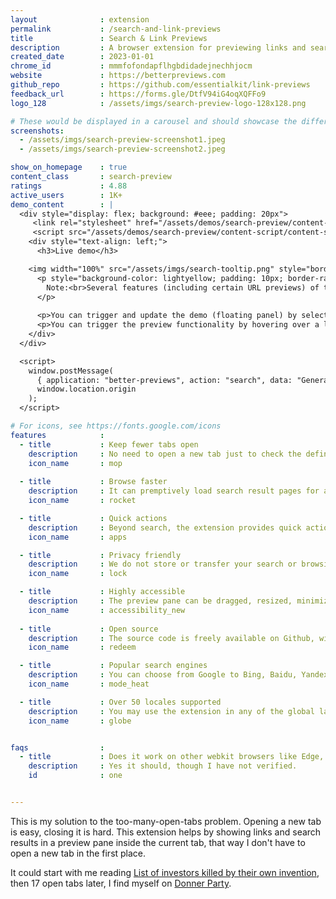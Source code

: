 ```yaml
---
layout              : extension
permalink           : /search-and-link-previews
title               : Search & Link Previews
description         : A browser extension for previewing links and search results without opening new tabs.
created_date        : 2023-01-01
chrome_id           : mmmfofondapflhgbdidadejnechhjocm
website             : https://betterpreviews.com
github_repo         : https://github.com/essentialkit/link-previews
feedback_url        : https://forms.gle/DtfV94iG4oqXQFFo9
logo_128            : /assets/imgs/search-preview-logo-128x128.png

# These would be displayed in a carousel and should showcase the different UIs of the extension.
screenshots:
  - /assets/imgs/search-preview-screenshot1.jpeg
  - /assets/imgs/search-preview-screenshot2.jpeg

show_on_homepage    : true
content_class       : search-preview
ratings             : 4.88
active_users        : 1K+
demo_content        : |
  <div style="display: flex; background: #eee; padding: 20px">
     <link rel="stylesheet" href="/assets/demos/search-preview/content-script/content-script.css">
     <script src="/assets/demos/search-preview/content-script/content-script.js"></script>
    <div style="text-align: left;">
      <h3>Live demo</h3>

    <img width="100%" src="/assets/imgs/search-tooltip.png" style="border-radius: 8px; border: 1px solid #888" >
      <p style="background-color: lightyellow; padding: 10px; border-radius: 8px; border: 1px solid #ddd; margin-top: 15px">
        Note:<br>Several features (including certain URL previews) of this extension may not work in this demo due to inability to access the relevant Chrome Extension APIs / UIs from a page context.        
      </p>
      
      <p>You can trigger and update the demo (floating panel) by selecting text and clicking "Search".</p>
      <p>You can trigger the preview functionality by hovering over a link like this <a href="https://en.wikipedia.org/wiki/ChatGPT">Wikipedia article on ChatGPT</a>.</p>
    </div>
  </div> 

  <script>
    window.postMessage(
      { application: "better-previews", action: "search", data: "Generative AI" },
      window.location.origin
    );
  </script>

# For icons, see https://fonts.google.com/icons
features            :
  - title           : Keep fewer tabs open
    description     : No need to open a new tab just to check the definition of <em>Floccinaucinihilipilification</em>. Highlight it and click "search".
    icon_name       : mop
    
  - title           : Browse faster
    description     : It can premptively load search result pages for an almost instantenous view of websites.
    icon_name       : rocket

  - title           : Quick actions
    description     : Beyond search, the extension provides quick actions like "copy" and "email" based on the selection context
    icon_name       : apps

  - title           : Privacy friendly
    description     : We do not store or transfer your search or browsing history. What happens in your browser stays in your browser.
    icon_name       : lock

  - title           : Highly accessible
    description     : The preview pane can be dragged, resized, minimized, expanded into a full tab and a whole lot more. 
    icon_name       : accessibility_new
  
  - title           : Open source
    description     : The source code is freely available on Github, with how-to-use instructions. No ads, no sign-ups, no bs.
    icon_name       : redeem

  - title           : Popular search engines
    description     : You can choose from Google to Bing, Baidu, Yandex, Yahoo, DuckDuckGo and Ecosia.
    icon_name       : mode_heat

  - title           : Over 50 locales supported
    description     : You may use the extension in any of the global languages supported by Chrome.
    icon_name       : globe


faqs                :
  - title           : Does it work on other webkit browsers like Edge, Opera, Brave?
    description     : Yes it should, though I have not verified.
    id              : one


---
```


This is my solution to the too-many-open-tabs problem. Opening a new tab is easy, closing it is hard. This extension helps by showing links and search results in a preview pane inside the current tab, that way I don't have to open a new tab in the first place.

It could start with me reading [List of investors killed by their own invention](https://en.wikipedia.org/wiki/List_of_inventors_killed_by_their_own_invention), then 17 open tabs later, I find myself on [Donner Party](https://en.wikipedia.org/wiki/Donner_Party). 